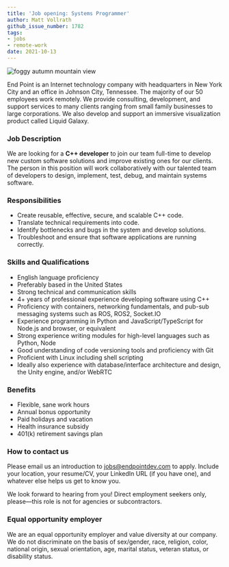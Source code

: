 ```yaml
---
title: 'Job opening: Systems Programmer'
author: Matt Vollrath
github_issue_number: 1782
tags:
- jobs
- remote-work
date: 2021-10-13
---
```


![foggy autumn mountain view](/blog/2021/10/job-systems-programmer/20211009_123841-sm.jpg)

<!-- photo by Jon Jensen -->

End Point is an Internet technology company with headquarters in New York City and an office in Johnson City, Tennessee. The majority of our 50 employees work remotely. We provide consulting, development, and support services to many clients ranging from small family businesses to large corporations. We also develop and support an immersive visualization product called Liquid Galaxy.

### Job Description

We are looking for a **C++ developer** to join our team full-time to develop new custom software solutions and improve existing ones for our clients. The person in this position will work collaboratively with our talented team of developers to design, implement, test, debug, and maintain systems software.

### Responsibilities

* Create reusable, effective, secure, and scalable C++ code.
* Translate technical requirements into code.
* Identify bottlenecks and bugs in the system and develop solutions.
* Troubleshoot and ensure that software applications are running correctly.

### Skills and Qualifications

* English language proficiency
* Preferably based in the United States
* Strong technical and communication skills
* 4+ years of professional experience developing software using C++
* Proficiency with containers, networking fundamentals, and pub-sub messaging systems such as ROS, ROS2, Socket.IO
* Experience programming in Python and JavaScript/​TypeScript for Node.js and browser, or equivalent
* Strong experience writing modules for high-level languages such as Python, Node
* Good understanding of code versioning tools and proficiency with Git
* Proficient with Linux including shell scripting
* Ideally also experience with database/​interface architecture and design, the Unity engine, and/or WebRTC

### Benefits

* Flexible, sane work hours
* Annual bonus opportunity
* Paid holidays and vacation
* Health insurance subsidy
* 401(k) retirement savings plan

### How to contact us

Please email us an introduction to jobs@endpointdev.com to apply. Include your location, your resume/​CV, your LinkedIn URL (if you have one), and whatever else helps us get to know you.

We look forward to hearing from you! Direct employment seekers only, please—​this role is not for agencies or subcontractors.

### Equal opportunity employer

We are an equal opportunity employer and value diversity at our company. We do not discriminate on the basis of sex/​gender, race, religion, color, national origin, sexual orientation, age, marital status, veteran status, or disability status.

<script type="application/ld+json">
{
  "@context": "http://schema.org/",
  "@type": "JobPosting",
  "title": "Systems Programmer",
  "description": "<p>End Point is an Internet technology company with headquarters in New York City and an office in Johnson City, Tennessee. The majority of our 50 employees work remotely. We provide consulting, development, and support services to many clients ranging from small family businesses to large corporations. We also develop and support an immersive visualization product called Liquid Galaxy.</p><p>Job Description</p><p>We are looking for a C++ developer to join our team full-time to develop new custom software solutions and improve existing ones for our clients. The person in this position will work collaboratively with our talented team of developers to design, implement, test, debug, and maintain systems software.</p><p>Responsibilities</p><ul><li>Create reusable, effective, secure, and scalable C++ code.</li><li>Translate technical requirements into code.</li><li>Identify bottlenecks and bugs in the system and develop solutions.</li><li>Troubleshoot and ensure that software applications are running correctly.</li></ul><p>Skills and Qualifications</p><ul><li>English language proficiency</li><li>Preferably based in the United States</li><li>Strong technical and communication skills</li><li>4+ years of professional experience developing software using C++</li><li>Proficiency with containers, networking fundamentals, and pub-sub messaging systems such as ROS, ROS2, Socket.IO</li><li>Experience programming in Python and JavaScript/​TypeScript for Node.js and browser, or equivalent</li><li>Strong experience writing modules for high-level languages such as Python, Node</li><li>Good understanding of code versioning tools and proficiency with Git</li><li>Proficient with Linux including shell scripting</li><li>Ideally also experience with database/​interface architecture and design, the Unity engine, and/or WebRTC</li></ul><p>Benefits</p><ul><li>Flexible, sane work hours</li><li>Annual bonus opportunity</li><li>Paid holidays and vacation</li><li>Health insurance subsidy</li><li>401(k) retirement savings plan</li></ul><p>How to contact us</p><p>Please email us an introduction to <a href=\"jobs@endpointdev.com\">jobs@endpointdev.com</a> to apply. Include your location, your resume/​CV, your LinkedIn URL (if you have one), and whatever else helps us get to know you.</p><p>We look forward to hearing from you! Direct employment seekers only, please—​this role is not for agencies or subcontractors.</p><p>Equal opportunity employer</p><p>We are an equal opportunity employer and value diversity at our company. We do not discriminate on the basis of sex/​gender, race, religion, color, national origin, sexual orientation, age, marital status, veteran status, or disability status.</p>",
  "identifier": {
    "@type": "PropertyValue",
    "name": "End Point Corporation",
    "value": "systemsprogrammer-202110"
  },
  "datePosted": "2021-10-13",
  "validThrough": "2021-11-10",
  "employmentType": ["FULL_TIME"],
  "hiringOrganization": {
    "@type": "Organization",
    "name": "End Point Corporation",
    "sameAs": "https://www.endpointdev.com/blog/2021/10/job-systems-programmer/",
    "logo": "https://www.endpointdev.com/images/favicon.ico"
  },
  "jobLocationType": "TELECOMMUTE",
  "applicantLocationRequirements": {
    "@type": "Country",
    "name": ["US", "CA"]
  }

}
</script>
